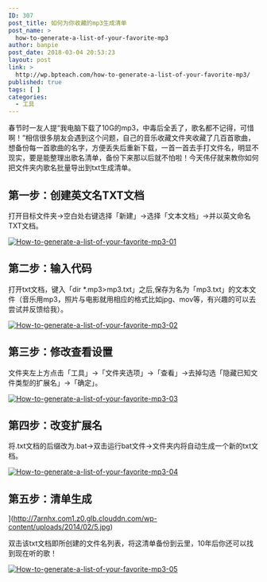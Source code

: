 ```yaml
---
ID: 307
post_title: 如何为你收藏的mp3生成清单
post_name: >
  how-to-generate-a-list-of-your-favorite-mp3
author: banpie
post_date: 2018-03-04 20:53:23
layout: post
link: >
  http://wp.bpteach.com/how-to-generate-a-list-of-your-favorite-mp3/
published: true
tags: [ ]
categories:
  - 工具
---
```

春节时一友人提“我电脑下载了10G的mp3，中毒后全丢了，歌名都不记得，可惜啊！”相信很多朋友会遇到这个问题，自己的音乐收藏文件夹收藏了几百首歌曲，想备份每一首歌曲的名字，方便丢失后重新下载，一首一首去手打文件名，明显不现实，要是能整理出歌名清单，备份下来那以后就不怕啦！今天伟仔就来教你如何把文件夹内歌名批量导出到txt生成清单。

## 第一步：创建英文名TXT文档

打开目标文件夹-&gt;空白处右键选择「新建」-&gt;选择「文本文档」-&gt;并以英文命名TXT文档。

[![How-to-generate-a-list-of-your-favorite-mp3-01](http://7arnhx.com1.z0.glb.clouddn.com/wp-content/uploads/2014/02/1.jpg)](http://7arnhx.com1.z0.glb.clouddn.com/wp-content/uploads/2014/02/1.jpg)

## 第二步：输入代码

打开txt文档，键入「dir *.mp3&gt;mp3.txt」之后,保存为名为「mp3.txt」的文本文件（音乐用mp3，照片与电影就用相应的格式比如jpg、mov等，有兴趣的可以去尝试并反馈给我）。

[![How-to-generate-a-list-of-your-favorite-mp3-02](http://7arnhx.com1.z0.glb.clouddn.com/wp-content/uploads/2014/02/2.jpg)](http://7arnhx.com1.z0.glb.clouddn.com/wp-content/uploads/2014/02/2.jpg)

## 第三步：修改查看设置

文件夹左上方点击「工具」-&gt;「文件夹选项」-&gt;「查看」-&gt;去掉勾选「隐藏已知文件类型的扩展名」-&gt;「确定」。

[![How-to-generate-a-list-of-your-favorite-mp3-03](http://7arnhx.com1.z0.glb.clouddn.com/wp-content/uploads/2014/02/3.jpg)](http://7arnhx.com1.z0.glb.clouddn.com/wp-content/uploads/2014/02/3.jpg)

## 第四步：改变扩展名

将.txt文档的后缀改为.bat-&gt;双击运行bat文件-&gt;文件夹内将自动生成一个新的txt文档。

[![How-to-generate-a-list-of-your-favorite-mp3-04](http://7arnhx.com1.z0.glb.clouddn.com/wp-content/uploads/2014/02/4.jpg)](http://7arnhx.com1.z0.glb.clouddn.com/wp-content/uploads/2014/02/4.jpg)

## 第五步：清单生成

](http://7arnhx.com1.z0.glb.clouddn.com/wp-content/uploads/2014/02/5.jpg)

双击该txt文档即所创建的文件名列表，将这清单备份到云里，10年后你还可以找到现在听的歌！

[![How-to-generate-a-list-of-your-favorite-mp3-05](http://7arnhx.com1.z0.glb.clouddn.com/wp-content/uploads/2014/02/5.jpg)](http://7arnhx.com1.z0.glb.clouddn.com/wp-content/uploads/2014/02/5.jpg)